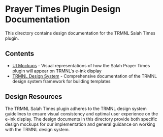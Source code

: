 # Prayer Times Plugin Design Documentation

This directory contains design documentation for the TRMNL Salah Times plugin.

## Contents

- [UI Mockups](ui-mockups.md) - Visual representations of how the Salah Prayer Times plugin will appear on TRMNL's e-ink display
- [TRMNL Design System](trmnl-design-system.md) - Comprehensive documentation of the TRMNL design system framework for building templates

## Design Resources

The TRMNL Salah Times plugin adheres to the TRMNL design system guidelines to ensure visual consistency and optimal user experience on the e-ink display. The design documents in this directory provide both specific design mockups for our implementation and general guidance on working with the TRMNL design system.
